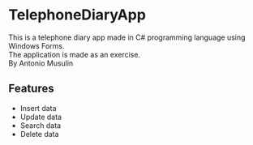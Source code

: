 # TelephoneDiaryApp

This is a telephone diary app made in C# programming language using Windows Forms.  
The application is made as an exercise.  
By Antonio Musulin  

## Features

 - Insert data
 - Update data
 - Search data
 - Delete data
